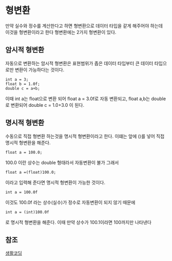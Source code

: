 # 형변환
만약 실수와 정수를 계산한다고 하면 형변환으로 데이터 타입을 같게 해주어야 하는데 이것을 형변환이라고 한다 형변환에는 2가지 형변환이 있다.

## 암시적 형변환
자동으로 변환하는 암시적 형변환은 표현범위가 좁은 데이터 타입부터 큰 데이터 타입으로만 변환이 가능하다는 것이다.

```
int a = 3;
float b = 1.0f;
double c = a+b;
```

이때 int a는 float으로 변환 되어 float a = 3.0f로 자동 변환되고, float a,b는 double로 변환되어 double c = 1.0+3.0 이 된다.

## 명시적 형변환
수동으로 직접 형변환 하는것을 명시적 형변환이라고 한다. 이떄는 앞에 ()를 넣어 직접 명시적 형변환을 해준다.
```
float a = 100.0;
```

100.0 이란 상수는 double 형태라서 자동변환이 불가 그래서

```
float a =(float)100.0;
```

이라고 입력해 준다면 명시적 형변환이 가능한 것이다.

```
int a = 100.0f
```

이것도 100.0f 라는 상수(실수)가 정수로 자동변환이 되지 않기 때문에

```
int a = (int)100.0f
```

로 명시적 형변환을 해준다. 이때 만약 상수가 100.1이라면 100까지만 나타낸다

## 참조
[생활코딩](https://github.com/choi-dongmin/Note/upload/master/Java)

